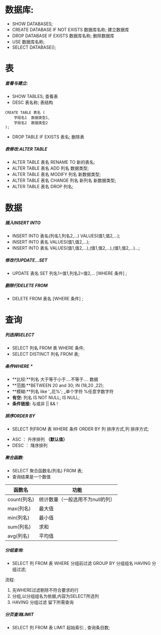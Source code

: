 # 数据库:

- SHOW DATABASES;
- CREATE DATABASE IF NOT EXISTS 数据库名称; 建立数据库
- DROP DATABASE IF EXISTS 数据库名称; 删除数据库
- USE 数据库名称;
- SELECT DATABASE();

# 表

##### 查看与建立:

- SHOW TABLES; 查看表
- DESC 表名称; 表结构

```
CREATE TABLE 表名 (
	字段名1  数据类型1,
	字段名2  数据类型2
);
```

- DROP TABLE IF EXISTS 表名; 删除表

##### 表修改:ALTER TABLE

- ALTER TABLE 表名 RENAME TO 新的表名;
- ALTER TABLE 表名 ADD 列名 数据类型;
- ALTER TABLE 表名 MODIFY 列名 新数据类型;
- ALTER TABLE 表名 CHANGE 列名 新列名 新数据类型;
- ALTER TABLE 表名 DROP 列名;

# 数据

##### 插入INSERT INTO

- INSERT INTO 表名(列名1,列名2,…) VALUES(值1,值2,…);
- INSERT INTO 表名 VALUES(值1,值2,…);
- INSERT INTO 表名 VALUES(值1,值2,…),(值1,值2,…),(值1,值2,…)…;

##### 修改行UPDATE...SET

- UPDATE 表名 SET 列名1=值1,列名2=值2,… [WHERE 条件] ;

##### 删除行DELETE FROM

- DELETE FROM 表名 [WHERE 条件] ;



# 查询

##### 列选择SELECT

- SELECT 列名 FROM  表 WHERE 条件;
- SELECT DISTINCT 列名 FROM 表;

##### 条件WHERE *

- **比较:**列名 大于等于小于....不等于....  数据
- **范围:**BETWEEN 20 and 30;  IN (18,20 ,22);
- **模糊:**列名 like '_花%'; _单个字符 %任意字数字符
- **有空:** 列名 IS NOT NULL; IS NULL;
- **条件链接:** 与或非 || && !

##### 排序ORDER BY

- SELECT 列FROM 表 WHERE 条件 ORDER BY 列 排序方式,列 排序方式;

* ASC ： 升序排列 **（默认值）**
* DESC ： 降序排列

##### 聚合函数:

- SELECT 聚合函数名(列名) FROM 表;
- 查询结果是一个数值

| 函数名      | 功能                             |
| ----------- | -------------------------------- |
| count(列名) | 统计数量（一般选用不为null的列） |
| max(列名)   | 最大值                           |
| min(列名)   | 最小值                           |
| sum(列名)   | 求和                             |
| avg(列名)   | 平均值                           |

##### 分组查询:

- SELECT 列 FROM 表 WHERE 分组前过滤 GROUP BY 分组组名 HAVING 分组过滤;

流程:

1. 先WHERE过滤剔除不符合要求的行
2. 分组,以分组组名为依据,内容为SELECT所选列
3. HAVING 分组过滤 留下所需查询

##### 分页查询LIMIT

- SELECT 列 FROM 表 LIMIT  起始索引 , 查询条目数;



